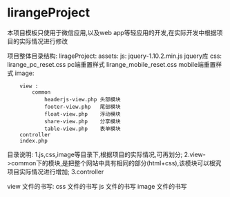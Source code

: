 lirangeProject
==============

本项目模板只使用于微信应用,以及web app等轻应用的开发,在实际开发中根据项目的实际情况进行修改

项目整体目录结构:
	lirageProject:
		assets:
			js:
				jquery-1.10.2.min.js jquery库
			css:
				lirange_pc_reset.css pc端重置样式
				lirange_mobile_reset.css  mobile端重置样式
			image:
				
		view :
			common
				headerjs-view.php 头部模块
				footer-view.php   尾部模块
				float-view.php    浮动模块
				share-view.php    分享模块
				table-view.php    表单模块
		controller
		index.php


目录说明:
1.js,css,image等目录下,根据项目的实际情况,可再划分;
2.view->common下的模块,是把整个网站中具有相同的部分(html+css),该模块可以根究项目实际情况进行增加;
3.controller

view  文件的书写:
css   文件的书写
js    文件的书写
image 文件的书写